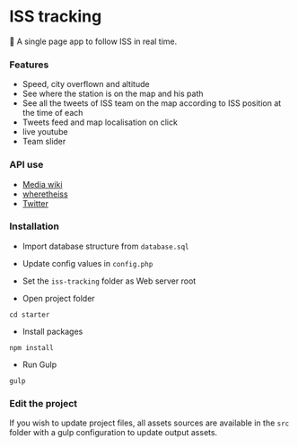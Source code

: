 ISS tracking
=================

:rocket: A single page app to follow ISS in real time.


### Features
- Speed, city overflown and altitude
- See where the station is on the map and his path
- See all the tweets of ISS team on the map according to ISS position at the time of each
- Tweets feed and map localisation on click
- live youtube
- Team slider

### API use
* [Media wiki](https://www.mediawiki.org/wiki/MediaWiki/fr)
* [wheretheiss](http://wheretheiss.at/w/developer)
* [Twitter](https://dev.twitter.com/rest/public)

### Installation
- Import database structure from `database.sql`
- Update config values in `config.php`
- Set the `iss-tracking` folder as Web server root

- Open project folder
```shell
cd starter
```
* Install packages
```shell
npm install
```
* Run Gulp
```shell
gulp
```

### Edit the project
If you wish to update project files, all assets sources are available in the `src` folder with a gulp configuration to update output assets.
